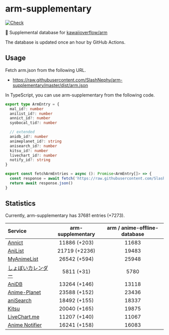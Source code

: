 # arm-supplementary

[![Check](https://github.com/SlashNephy/arm-supplementary/actions/workflows/check-node.yml/badge.svg)](https://github.com/SlashNephy/arm-supplementary/actions/workflows/check-node.yml)

💊 Supplemental database for [kawaiioverflow/arm](https://github.com/kawaiioverflow/arm)

The database is updated once an hour by GitHub Actions.

## Usage

Fetch arm.json from the following URL.

- https://raw.githubusercontent.com/SlashNephy/arm-supplementary/master/dist/arm.json

In TypeScript, you can use arm-supplementary from the following code.

```TypeScript
export type ArmEntry = {
  mal_id?: number
  anilist_id?: number
  annict_id?: number
  syobocal_tid?: number

  // extended
  anidb_id?: number
  animeplanet_id?: string
  anisearch_id?: number
  kitsu_id?: number
  livechart_id?: number
  notify_id?: string
}

export const fetchArmEntries = async (): Promise<ArmEntry[]> => {
  const response = await fetch('https://raw.githubusercontent.com/SlashNephy/arm-supplementary/master/dist/arm.json')
  return await response.json()
}
```

## Statistics

Currently, arm-supplementary has 37681 entries (+7273).

| Service                                     | arm-supplementary | arm / anime-offline-database |
| :------------------------------------------ | :---------------: | :--------------------------: |
| [Annict](https://annict.com)                |   11886 (+203)    |            11683             |
| [AniList](https://anilist.co)               |   21719 (+2236)   |            19483             |
| [MyAnimeList](https://myanimelist.net)      |   26542 (+594)    |            25948             |
| [しょぼいカレンダー](https://cal.syoboi.jp) |    5811 (+31)     |             5780             |
| [AniDB](https://anidb.net)                  |   13264 (+146)    |            13118             |
| [Anime-Planet](https://anime-planet.com)    |   23588 (+152)    |            23436             |
| [aniSearch](https://anisearch.com)          |   18492 (+155)    |            18337             |
| [Kitsu](https://kitsu.io)                   |   20040 (+165)    |            19875             |
| [LiveChart.me](https://livechart.me)        |   11207 (+140)    |            11067             |
| [Anime Notifier](https://notify.moe)        |   16241 (+158)    |            16083             |

